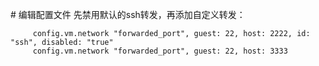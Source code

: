 # 编辑配置文件
先禁用默认的ssh转发，再添加自定义转发：

```
     config.vm.network "forwarded_port", guest: 22, host: 2222, id: "ssh", disabled: "true"
     config.vm.network "forwarded_port", guest: 22, host: 3333
```
